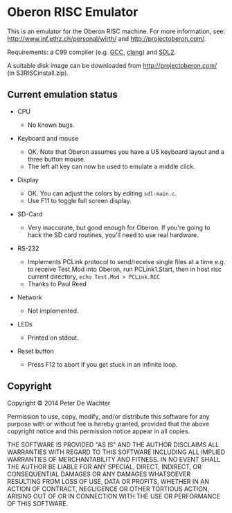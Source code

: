 Oberon RISC Emulator
====================

This is an emulator for the Oberon RISC machine. For more information, see:
http://www.inf.ethz.ch/personal/wirth/ and http://projectoberon.com/.

Requirements: a C99 compiler (e.g. [GCC](http://gcc.gnu.org/),
[clang](http://clang.llvm.org/)) and [SDL2](http://libsdl.org/).

A suitable disk image can be downloaded from http://projectoberon.com/ (in
S3RISCinstall.zip).

Current emulation status
------------------------

* CPU
  * No known bugs.

* Keyboard and mouse
  * OK. Note that Oberon assumes you have a US keyboard layout and
    a three button mouse.
  * The left alt key can now be used to emulate a middle click.

* Display
  * OK. You can adjust the colors by editing `sdl-main.c`.
  * Use F11 to toggle full screen display.

* SD-Card
  * Very inaccurate, but good enough for Oberon. If you're going to
    hack the SD card routines, you'll need to use real hardware.

* RS-232
  * Implements PCLink protocol to send/receive single files at a time
    e.g. to receive Test.Mod into Oberon, run PCLink1.Start,
    then in host risc current directory, `echo Test.Mod > PCLink.REC`
  * Thanks to Paul Reed

* Network
  * Not implemented.

* LEDs
  * Printed on stdout.

* Reset button
  * Press F12 to abort if you get stuck in an infinite loop.


Copyright
---------

Copyright © 2014 Peter De Wachter

Permission to use, copy, modify, and/or distribute this software for
any purpose with or without fee is hereby granted, provided that the
above copyright notice and this permission notice appear in all
copies.

THE SOFTWARE IS PROVIDED "AS IS" AND THE AUTHOR DISCLAIMS ALL
WARRANTIES WITH REGARD TO THIS SOFTWARE INCLUDING ALL IMPLIED
WARRANTIES OF MERCHANTABILITY AND FITNESS. IN NO EVENT SHALL THE
AUTHOR BE LIABLE FOR ANY SPECIAL, DIRECT, INDIRECT, OR CONSEQUENTIAL
DAMAGES OR ANY DAMAGES WHATSOEVER RESULTING FROM LOSS OF USE, DATA OR
PROFITS, WHETHER IN AN ACTION OF CONTRACT, NEGLIGENCE OR OTHER
TORTIOUS ACTION, ARISING OUT OF OR IN CONNECTION WITH THE USE OR
PERFORMANCE OF THIS SOFTWARE.
